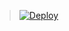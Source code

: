 


> [![Deploy](https://www.herokucdn.com/deploy/button.png)](https://dashboard.heroku.com/new?template=https://github.com/azizulmaem/Student)


